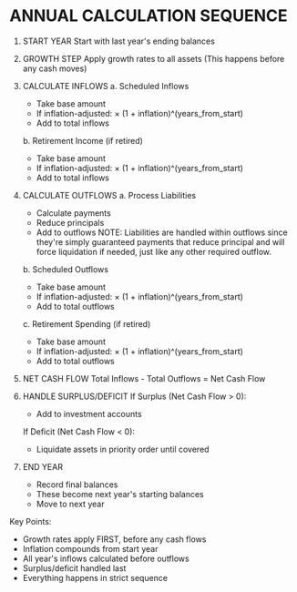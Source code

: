 
# ANNUAL CALCULATION SEQUENCE

1. START YEAR
   Start with last year's ending balances

2. GROWTH STEP
   Apply growth rates to all assets 
   (This happens before any cash moves)

3. CALCULATE INFLOWS
   a. Scheduled Inflows
      - Take base amount
      - If inflation-adjusted: × (1 + inflation)^(years_from_start)
      - Add to total inflows
   
   b. Retirement Income (if retired)
      - Take base amount  
      - If inflation-adjusted: × (1 + inflation)^(years_from_start)
      - Add to total inflows

4. CALCULATE OUTFLOWS
   a. Process Liabilities
      - Calculate payments
      - Reduce principals
      - Add to outflows
      NOTE: Liabilities are handled within outflows since they're simply guaranteed payments that reduce principal and will force liquidation if needed, just like any other required outflow.
   
   b. Scheduled Outflows
      - Take base amount
      - If inflation-adjusted: × (1 + inflation)^(years_from_start)
      - Add to total outflows

   c. Retirement Spending (if retired)
      - Take base amount
      - If inflation-adjusted: × (1 + inflation)^(years_from_start)
      - Add to total outflows

5. NET CASH FLOW
   Total Inflows - Total Outflows = Net Cash Flow

6. HANDLE SURPLUS/DEFICIT
   If Surplus (Net Cash Flow > 0):
   - Add to investment accounts

   If Deficit (Net Cash Flow < 0): 
   - Liquidate assets in priority order until covered

7. END YEAR
   - Record final balances
   - These become next year's starting balances
   - Move to next year

Key Points:
- Growth rates apply FIRST, before any cash flows
- Inflation compounds from start year
- All year's inflows calculated before outflows
- Surplus/deficit handled last
- Everything happens in strict sequence

